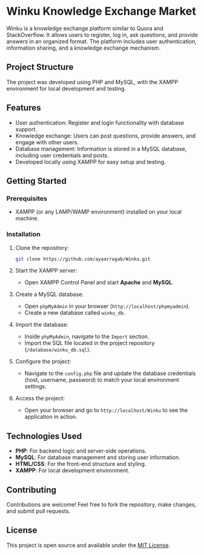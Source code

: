 
# Winku Knowledge Exchange Market

Winku is a knowledge exchange platform similar to Quora and StackOverflow. It allows users to register, log in, ask questions, and provide answers in an organized format. The platform includes user authentication, information sharing, and a knowledge exchange mechanism.

## Project Structure
The project was developed using PHP and MySQL, with the XAMPP environment for local development and testing.

## Features
- User authentication: Register and login functionality with database support.
- Knowledge exchange: Users can post questions, provide answers, and engage with other users.
- Database management: Information is stored in a MySQL database, including user credentials and posts.
- Developed locally using XAMPP for easy setup and testing.

## Getting Started
### Prerequisites
- XAMPP (or any LAMP/WAMP environment) installed on your local machine.

### Installation
1. Clone the repository:
    ```bash
    git clone https://github.com/ayaarragab/Winku.git
    ```

2. Start the XAMPP server:
    - Open XAMPP Control Panel and start **Apache** and **MySQL**.

3. Create a MySQL database:
    - Open `phpMyAdmin` in your browser (`http://localhost/phpmyadmin`).
    - Create a new database called `winku_db`.

4. Import the database:
    - Inside `phpMyAdmin`, navigate to the `Import` section.
    - Import the SQL file located in the project repository (`/database/winku_db.sql`).

5. Configure the project:
    - Navigate to the `config.php` file and update the database credentials (host, username, password) to match your local environment settings.

6. Access the project:
    - Open your browser and go to `http://localhost/Winku` to see the application in action.

## Technologies Used
- **PHP**: For backend logic and server-side operations.
- **MySQL**: For database management and storing user information.
- **HTML/CSS**: For the front-end structure and styling.
- **XAMPP**: For local development environment.

## Contributing
Contributions are welcome! Feel free to fork the repository, make changes, and submit pull requests.

## License
This project is open source and available under the [MIT License](https://opensource.org/licenses/MIT).
